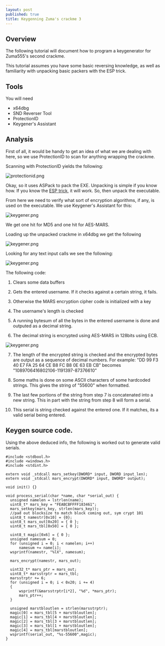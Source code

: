 ```yaml
---
layout: post
published: true
title: Keygenning Zuma's crackme 3
---
```

## Overview

The following tutorial will document how to program a keygenerator for Zuma555's
second crackme.

This tutorial assumes you have some basic reversing knowledge, as well as familiarity with unpacking basic packers with the ESP trick.

## Tools

You will need

* x64dbg
* SND Reverser Tool
* ProtectionID
* Keygener's Assistant

## Analysis

First of all, it would be handy to get an idea of what we are dealing with here, so we use
ProtectionID to scan for anything wrapping the crackme.

Scanning with ProtectionID yields the following:

![protectionid.png]({{site.baseurl}}/images/zuma3/protectionid.png)

Okay, so it uses ASPack to pack the EXE. Unpacking is simple if you know how. If you know
the [ESP trick](https://reverseengineering.stackexchange.com/questions/11490/unpacking-and-the-esp-trick), it will work. So, then unpack the executable.

From here we need to verify what sort of encryption algorithms, if any, is used on the
executable. We use Keygener's Assistant for this:

![keygener.png]({{site.baseurl}}/images/zuma3/keygener.png)

We get one hit for MD5 and one hit for AES-MARS.

Loading up the unpacked crackme in x64dbg we get the following

![keygener.png]({{site.baseurl}}/images/zuma3/entrypoint.png)

Looking for any text input calls we see the following:

![keygener.png]({{site.baseurl}}/images/zuma3/1.png)

The following code:

1) Clears some data buffers

2) Gets the entered username. If it checks against a certain string, it fails.

3) Otherwise the MARS encryption cipher code is initialized with a key

4) The username's length is checked

5) A running bytesum of all the bytes in the entered username is done and outputed
as a decimal string.

6) The decimal string is encrypted using AES-MARS in 128bits using ECB.

![keygener.png]({{site.baseurl}}/images/zuma3/2.png)

7) The length of the encrypted string is checked and the encrypted bytes are output as a sequence of decimal numbers.
For example: "DD 99 F3 40 E7 FA 25 64 CE B8 FC B8 0E 63 EB CB" becomes "1089706416802106-1191397-87376610"

8) Some maths is done on some ASCII characters of some hardcoded strings. This gives the string of "55600" when formatted.

9) The last few portions of the string from step 7 is concatenated into a new string. This in part with the string from step 8 will form a serial.

10) This serial is string checked against the entered one. If it matches, its a valid serial being entered.


## Keygen source code.

Using the above deduced info, the following is worked out to generate valid serials.

```
#include <stdbool.h>
#include <windows.h>
#include <stdint.h>

extern void _stdcall mars_setkey(DWORD* input, DWORD input_len);
extern void _stdcall mars_encrypt(DWORD* input, DWORD* output);

void init() {}

void process_serial(char *name, char *serial_out) {
  unsigned namelen = lstrlen(name);
  uint8_t* mars_key = "FEABCBFFFF183461";
  mars_setkey(mars_key, strlen(mars_key));
  //pad out blocksize to match block coming out, sym crypt 101
  uint8_t namestr[0x10] = {0};
  uint8_t mars_out[0x20] = { 0 };
  uint8_t mars_tbl[0x50] = { 0 };

  uint8_t magic[0x6] = { 0 };
  unsigned namesum = 0;
  for (unsigned i = 0; i < namelen; i++)
      namesum += name[i];
  wsprintf(namestr, "%lX", namesum);

  mars_encrypt(namestr, mars_out);

  uint32_t* mars_ptr = mars_out;
  uint8_t* marsstrptr = mars_tbl;
  marsstrptr += 6;
  for (unsigned i = 0; i < 0x20; i += 4)
  {
      wsprintf(&marsstrptr[i*2], "%d", *mars_ptr);
      mars_ptr++;
  }

  unsigned marstbloutlen = strlen(marsstrptr);
  magic[0] = mars_tbl[5 + marstbloutlen];
  magic[1] = mars_tbl[4 + marstbloutlen];
  magic[2] = mars_tbl[3 + marstbloutlen];
  magic[3] = mars_tbl[1 + marstbloutlen];
  magic[4] = mars_tbl[marstbloutlen];
  wsprintf(serial_out, "%s-55600",magic);
}
```
